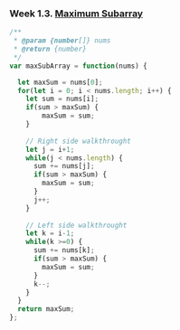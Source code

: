### Week 1.3. [Maximum Subarray](https://leetcode.com/explore/featured/card/30-day-leetcoding-challenge/528/week-1/3285/)
```javascript
/**
 * @param {number[]} nums
 * @return {number}
 */
var maxSubArray = function(nums) {

  let maxSum = nums[0];
  for(let i = 0; i < nums.length; i++) {
    let sum = nums[i];
    if(sum > maxSum) {
        maxSum = sum;
    }
    
    // Right side walkthrought
    let j = i+1;
    while(j < nums.length) {
      sum += nums[j];
      if(sum > maxSum) {
        maxSum = sum;
      }
      j++;
    }
    
    // Left side walkthrought
    let k = i-1;
    while(k >=0) {
      sum += nums[k];
      if(sum > maxSum) {
        maxSum = sum;
      }
      k--;
    }
  }
  return maxSum;
};
```
